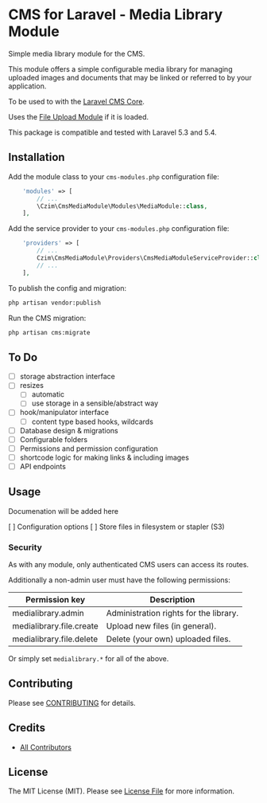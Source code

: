 # CMS for Laravel - Media Library Module

Simple media library module for the CMS.

This module offers a simple configurable media library for managing uploaded images and documents that may be linked or referred to by your application.

To be used to with the [Laravel CMS Core](https://github.com/czim/laravel-cms-core).

Uses the [File Upload Module](https://github.com/czim/laravel-cms-upload-module) if it is loaded.

This package is compatible and tested with Laravel 5.3 and 5.4.


## Installation

Add the module class to your `cms-modules.php` configuration file:

``` php
    'modules' => [
        // ...
        \Czim\CmsMediaModule\Modules\MediaModule::class,
    ],
```

Add the service provider to your `cms-modules.php` configuration file:

``` php
    'providers' => [
        // ...
        Czim\CmsMediaModule\Providers\CmsMediaModuleServiceProvider::class,
        // ...
    ],
```

To publish the config and migration:

``` bash
php artisan vendor:publish
```

Run the CMS migration:

```bash
php artisan cms:migrate
```


## To Do

- [ ] storage abstraction interface
- [ ] resizes
    - [ ] automatic
    - [ ] use storage in a sensible/abstract way
- [ ] hook/manipulator interface
    - [ ] content type based hooks, wildcards

- [ ] Database design & migrations
- [ ] Configurable folders
- [ ] Permissions and permission configuration
- [ ] shortcode logic for making links & including images
- [ ] API endpoints

## Usage

Documenation will be added here

[ ] Configuration options
[ ] Store files in filesystem or stapler (S3)

### Security

As with any module, only authenticated CMS users can access its routes. 

Additionally a non-admin user must have the following permissions:

| Permission key             | Description       |
| -------------------------- | ----------------- |
| medialibrary.admin         | Administration rights for the library. |
| medialibrary.file.create   | Upload new files (in general). |
| medialibrary.file.delete   | Delete (your own) uploaded files.  |

Or simply set `medialibrary.*` for all of the above.


## Contributing

Please see [CONTRIBUTING](CONTRIBUTING.md) for details.


## Credits

- [All Contributors][link-contributors]

## License

The MIT License (MIT). Please see [License File](LICENSE.md) for more information.

[ico-version]: https://img.shields.io/packagist/v/czim/laravel-cms-media-module.svg?style=flat-square
[ico-license]: https://img.shields.io/badge/license-MIT-brightgreen.svg?style=flat-square
[ico-downloads]: https://img.shields.io/packagist/dt/czim/laravel-cms-media-module.svg?style=flat-square

[link-packagist]: https://packagist.org/packages/czim/laravel-cms-media-module
[link-downloads]: https://packagist.org/packages/czim/laravel-cms-media-module
[link-author]: https://github.com/czim
[link-contributors]: ../../contributors
